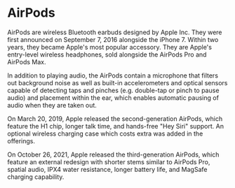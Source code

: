 # AirPods
AirPods are wireless Bluetooth earbuds designed by Apple Inc. They were first announced on September 7, 2016 alongside the iPhone 7. Within two years, they became Apple's most popular accessory. They are Apple's entry-level wireless headphones, sold alongside the AirPods Pro and AirPods Max.

In addition to playing audio, the AirPods contain a microphone that filters out background noise as well as built-in accelerometers and optical sensors capable of detecting taps and pinches (e.g. double-tap or pinch to pause audio) and placement within the ear, which enables automatic pausing of audio when they are taken out.

On March 20, 2019, Apple released the second-generation AirPods, which feature the H1 chip, longer talk time, and hands-free "Hey Siri" support. An optional wireless charging case which costs extra was added in the offerings.

On October 26, 2021, Apple released the third-generation AirPods, which feature an external redesign with shorter stems similar to AirPods Pro, spatial audio, IPX4 water resistance, longer battery life, and MagSafe charging capability.
